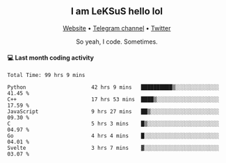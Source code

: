 <h2 align="center">I am LeKSuS hello lol</h2>
<div align="center">
  <a href="https://leksus.net">Website</a> •
  <a href="https://t.me/leksus_was_here">Telegram channel</a> •
  <a href="https://twitter.com/___LeKSuS___">Twitter</a>
</div>
<p align="center">So yeah, I code. Sometimes.</p>

#### :computer: Last month coding activity
<!--START_SECTION:waka-->

```text
Total Time: 99 hrs 9 mins

Python                     42 hrs 9 mins   ██████████▒░░░░░░░░░░░░░░   41.45 %
C++                        17 hrs 53 mins  ████▒░░░░░░░░░░░░░░░░░░░░   17.59 %
JavaScript                 9 hrs 27 mins   ██▒░░░░░░░░░░░░░░░░░░░░░░   09.30 %
C                          5 hrs 3 mins    █▒░░░░░░░░░░░░░░░░░░░░░░░   04.97 %
Go                         4 hrs 4 mins    █░░░░░░░░░░░░░░░░░░░░░░░░   04.01 %
Svelte                     3 hrs 7 mins    ▓░░░░░░░░░░░░░░░░░░░░░░░░   03.07 %
```

<!--END_SECTION:waka-->

<!-- flag{4_l0t_0f_1nter35t1ng_th1ng5_4r3_1n_publ1c_d0m41n} -->
